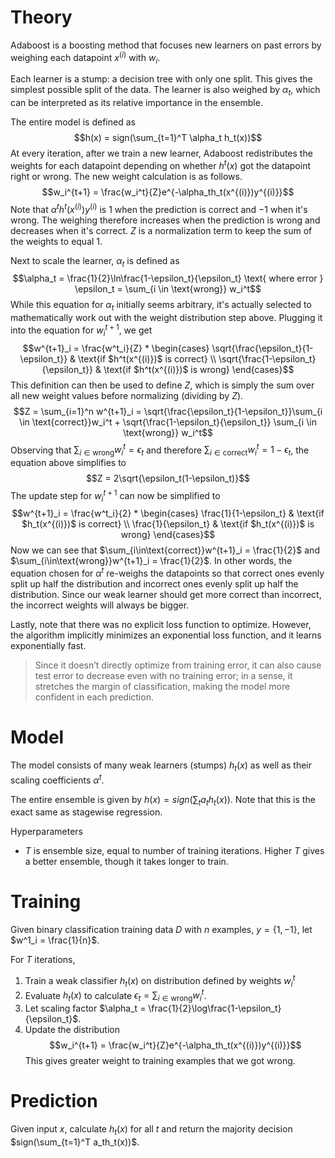 # Theory
Adaboost is a boosting method that focuses new learners on past errors by weighing each datapoint $x^{(i)}$ with $w_i$.

Each learner is a stump: a decision tree with only one split. This gives the simplest possible split of the data. The learner is also weighed by $\alpha_t$, which can be interpreted as its relative importance in the ensemble.

The entire model is defined as $$h(x) = sign(\sum_{t=1}^T \alpha_t h_t(x))$$ 
At every iteration, after we train a new learner, Adaboost redistributes the weights for each datapoint depending on whether $h^t(x)$ got the datapoint right or wrong. The new weight calculation is as follows. $$w_i^{t+1} = \frac{w_i^t}{Z}e^{-\alpha_th_t(x^{(i)})y^{(i)}}$$
Note that $\alpha^th^t(x^{(i)})y^{(i)}$ is $1$ when the prediction is correct and $-1$ when it's wrong. The weighing therefore increases when the prediction is wrong and decreases when it's correct. $Z$ is a normalization term to keep the sum of the weights to equal $1$.

Next to scale the learner, $\alpha_t$ is defined as $$\alpha_t = \frac{1}{2}\ln\frac{1-\epsilon_t}{\epsilon_t} \text{ where error } \epsilon_t = \sum_{i \in \text{wrong}} w_i^t$$
While this equation for $\alpha_t$ initially seems arbitrary, it's actually selected to mathematically work out with the weight distribution step above. Plugging it into the equation for $w^{t+1}_i$, we get $$w^{t+1}_i = \frac{w^t_i}{Z} * \begin{cases} \sqrt{\frac{\epsilon_t}{1-\epsilon_t}} & \text{if $h^t(x^{(i)})$ is correct} \\ \sqrt{\frac{1-\epsilon_t}{\epsilon_t}} & \text{if $h^t(x^{(i)})$ is wrong} \end{cases}$$
This definition can then be used to define $Z$, which is simply the sum over all new weight values before normalizing (dividing by $Z$). $$Z = \sum_{i=1}^n w^{t+1}_i = \sqrt{\frac{\epsilon_t}{1-\epsilon_t}}\sum_{i \in \text{correct}}w_i^t + \sqrt{\frac{1-\epsilon_t}{\epsilon_t}} \sum_{i \in \text{wrong}} w_i^t$$
Observing that $\sum_{i\in\text{wrong}} w_i^t = \epsilon_t$ and therefore $\sum_{i\in\text{correct}} w_i^t = 1-\epsilon_t$, the equation above simplifies to $$Z = 2\sqrt{\epsilon_t(1-\epsilon_t)}$$
The update step for $w^{t+1}_i$ can now be simplified to $$w^{t+1}_i = \frac{w^t_i}{2} * \begin{cases} \frac{1}{1-\epsilon_t} & \text{if $h_t(x^{(i)})$ is correct} \\ \frac{1}{\epsilon_t} & \text{if $h_t(x^{(i)})$ is wrong} \end{cases}$$
Now we can see that $\sum_{i\in\text{correct}}w^{t+1}_i = \frac{1}{2}$ and $\sum_{i\in\text{wrong}}w^{t+1}_i = \frac{1}{2}$. In other words, the equation chosen for $\alpha^t$ re-weighs the datapoints so that correct ones evenly split up half the distribution and incorrect ones evenly split up half the distribution. Since our weak learner should get more correct than incorrect, the incorrect weights will always be bigger.

Lastly, note that there was no explicit loss function to optimize. However, the algorithm implicitly minimizes an exponential loss function, and it learns exponentially fast.

>Since it doesn’t directly optimize from training error, it can also cause test error to decrease even with no training error; in a sense, it stretches the margin of classification, making the model more confident in each prediction.

# Model
The model consists of many weak learners (stumps) $h_t(x)$ as well as their scaling coefficients $\alpha^t$.

The entire ensemble is given by $h(x) = sign(\sum_t a_th_t(x))$. Note that this is the exact same as stagewise regression.

Hyperparameters
- $T$ is ensemble size, equal to number of training iterations. Higher $T$ gives a better ensemble, though it takes longer to train.

# Training
Given binary classification training data $D$ with $n$ examples, $y = \{1, -1\}$, let $w^1_i = \frac{1}{n}$.

For $T$ iterations,
1. Train a weak classifier $h_t(x)$ on distribution defined by weights $w^t_i$
2. Evaluate $h_t(x)$ to calculate $\epsilon_t = \sum_{i\in\text{wrong}} w^t_i$.
3. Let scaling factor $\alpha_t = \frac{1}{2}\log\frac{1-\epsilon_t}{\epsilon_t}$.
4. Update the distribution $$w_i^{t+1} = \frac{w_i^t}{Z}e^{-\alpha_th_t(x^{(i)})y^{(i)}}$$This gives greater weight to training examples that we got wrong.

# Prediction
Given input $x$, calculate $h_t(x)$ for all $t$ and return the majority decision $sign(\sum_{t=1}^T a_th_t(x))$.